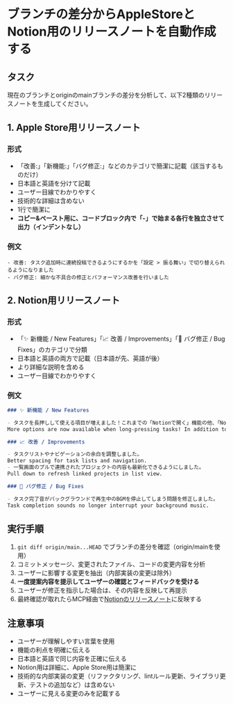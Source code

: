 # ブランチの差分からAppleStoreとNotion用のリリースノートを自動作成する

## タスク

現在のブランチとoriginのmainブランチの差分を分析して、以下2種類のリリースノートを生成してください。

## 1. Apple Store用リリースノート

### 形式

- 「改善:」「新機能:」「バグ修正:」などのカテゴリで簡潔に記載（該当するものだけ）
- 日本語と英語を分けて記載
- ユーザー目線でわかりやすく
- 技術的な詳細は含めない
- 1行で簡潔に
- **コピー&ペースト用に、コードブロック内で「-」で始まる各行を独立させて出力（インデントなし）**

### 例文

```
- 改善: タスク追加時に連続投稿できるようにするかを「設定 > 振る舞い」で切り替えられるようになりました
- バグ修正: 細かな不具合の修正とパフォーマンス改善を行いました
```

## 2. Notion用リリースノート

### 形式

- 「✨ 新機能 / New Features」「📈 改善 / Improvements」「🐛 バグ修正 / Bug Fixes」のカテゴリで分類
- 日本語と英語の両方で記載（日本語が先、英語が後）
- より詳細な説明を含める
- ユーザー目線でわかりやすく

### 例文

```markdown
### ✨ 新機能 / New Features

- タスクを長押しして使える項目が増えました！これまでの「Notionで開く」機能の他、「Notionリンクをコピー」「タイトルをコピー」「タスクの複製」が追加されました。
More options are now available when long-pressing tasks! In addition to the existing "Open in Notion" feature, we've added "Copy Notion Link", "Copy Title", and "Duplicate Task".

### 📈 改善 / Improvements

- タスクリストやナビゲーションの余白を調整しました。
Better spacing for task lists and navigation.
- 一覧画面のプルで連携されたプロジェクトの内容も最新化できるようにしました。
Pull down to refresh linked projects in list view.

### 🐛 バグ修正 / Bug Fixes

- タスク完了音がバックグラウンドで再生中のBGMを停止してしまう問題を修正しました。
Task completion sounds no longer interrupt your background music.
```

## 実行手順

1. `git diff origin/main...HEAD` でブランチの差分を確認（origin/mainを使用）
2. コミットメッセージ、変更されたファイル、コードの変更内容を分析
3. ユーザーに影響する変更を抽出（内部実装の変更は除外）
4. **一度提案内容を提示してユーザーの確認とフィードバックを受ける**
5. ユーザーが修正を指示した場合は、その内容を反映して再提示
6. 最終確認が取れたらMCP経由で[Notionのリリースノート](https://www.notion.so/yumikokh/Release-Notes-18154c37a54c807b8ac6ef6612524378?source=copy_link)に反映する

## 注意事項

- ユーザーが理解しやすい言葉を使用
- 機能の利点を明確に伝える
- 日本語と英語で同じ内容を正確に伝える
- Notion用は詳細に、Apple Store用は簡潔に
- 技術的な内部実装の変更（リファクタリング、lintルール更新、ライブラリ更新、テストの追加など）は含めない
- ユーザーに見える変更のみを記載する

